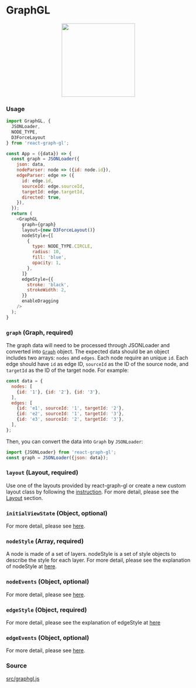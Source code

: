 # GraphGL

<p align="center">
  <img src="/gatsby/images/graph.png" height="200" />
</p>

### Usage

```js
import GraphGL, {
  JSONLoader,
  NODE_TYPE,
  D3ForceLayout
} from 'react-graph-gl';

const App = ({data}) => {
  const graph = JSONLoader({
    json: data,
    nodeParser: node => ({id: node.id}),
    edgeParser: edge => ({
      id: edge.id,
      sourceId: edge.sourceId,
      targetId: edge.targetId,
      directed: true,
    }),
  });
  return (
    <GraphGL
      graph={graph}
      layout={new D3ForceLayout()}
      nodeStyle={[
        {
          type: NODE_TYPE.CIRCLE,
          radius: 10,
          fill: 'blue',
          opacity: 1,
        },
      ]}
      edgeStyle={{
        stroke: 'black',
        strokeWidth: 2,
      }}
      enableDragging
    />
  );
}
```

### `graph` (Graph, required)
The graph data will need to be processed through JSONLoader and converted into [`Graph`](docs/api-reference/graph) object.  The expected data should be an object includes two arrays: `nodes` and `edges`. Each node require an unique `id`. Each edge should have `id` as edge ID, `sourceId` as the ID of the source node, and `targetId` as the ID of the target node. For example:
```js
const data = {
  nodes: [
    {id: '1'}, {id: '2'}, {id: '3'},
  ],
  edges: [
    {id: 'e1', sourceId: '1', targetId: '2'},
    {id: 'e2', sourceId: '1', targetId: '3'},
    {id: 'e3', sourceId: '2', targetId: '3'},
  ],
};
```

Then, you can convert the data into `Graph` by `JSONLoader`:
```js
import {JSONLoader} from 'react-graph-gl';
const graph = JSONLoader({json: data});
```

### `layout` (Layout, required)
Use one of the layouts provided by react-graph-gl or create a new custom layout class by following the [instruction](/docs/advanced/custom-layout). For more detail, please see the [Layout](/docs/api-reference/layout) section.

### `initialViewState` (Object, optional)
For more detail, please see [here](/docs/api-reference/viewport).

### `nodeStyle` (Array, required)

A node is made of a set of layers. nodeStyle is a set of style objects to describe the style for each layer.
For more detail, please see the explanation of nodeStyle at [here](docs/api-reference/node-style).

### `nodeEvents` (Object, optional)
For more detail, please see [here](/docs/api-reference/interactions).

### `edgeStyle`  (Object, required)

For more detail, please see the explanation of edgeStyle at [here](docs/api-reference/edge-style)

### `edgeEvents` (Object, optional)
For more detail, please see [here](docs/api-reference/interactions).

### Source
[src/graphgl.js](TBD/master/src/graphgl.js)
